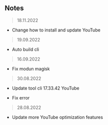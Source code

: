 **Notes**
---
> 18.11.2022

+ Change how to install and update YouTube

> 19.09.2022

+ Auto build cli

> 16.09.2022

+ Fix modun magisk

> 30.08.2022

+ Update tool cli 17.33.42 YouTube

+ Fix error

> 28.08.2022

+ Update more YouTube optimization features 
